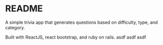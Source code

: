 # README

A simple trivia app that generates questions based on difficulty, type, and category.

Built with ReactJS, react bootstrap, and ruby on rails.
asdf
asdf
asdf
